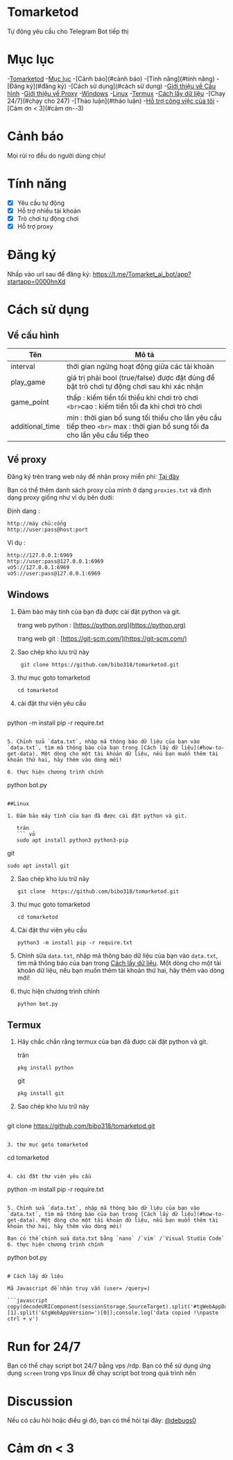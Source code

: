 # Tomarketod

Tự động yêu cầu cho Telegram Bot tiếp thị

# Mục lục

-[Tomarketod](#tomarketod)
-[Mục lục](#table-of-contents)
-[Cảnh báo](#cảnh báo)
-[Tính năng](#tính năng)
-[Đăng ký](#đăng ký)
-[Cách sử dụng](#cách sử dụng)
  -[Giới thiệu về Cấu hình](#about-config)
  -[Giới thiệu về Proxy](#about-proxy)
  -[Windows](#windows)
  -[Linux](#linux)
  -[Termux](#termux)
-[Cách lấy dữ liệu](#how-to-get-data)
-[Chạy 24/7](#chạy cho 247)
-[Thảo luận](#thảo luận)
-[Hỗ trợ công việc của tôi](#support-my-work)
-[Cảm ơn \< 3](#cảm ơn--3)

# Cảnh báo

Mọi rủi ro đều do người dùng chịu!

# Tính năng

-[x] Yêu cầu tự động
-[x] Hỗ trợ nhiều tài khoản
-[x] Trò chơi tự động chơi
-[x] Hỗ trợ proxy

# Đăng ký

Nhấp vào url sau để đăng ký: https://t.me/Tomarket_ai_bot/app?startapp=0000hnXd

# Cách sử dụng

## Về cấu hình

| Tên            | Mô tả                                                                                                                                       |
| --------------- | --------------------------------------------------------------------------------------------------------------------------------------------- |
| interval        | thời gian ngừng hoạt động giữa các tài khoản                                                                                         |
| play_game       | giá trị phải bool (true/false) được đặt đúng để bật trò chơi tự động chơi sau khi xác nhận                               |
| game_point      | thấp : kiếm tiền tối thiểu khi chơi trò chơi `<br>`cao : kiếm tiền tối đa khi chơi trò chơi                                  |
| additional_time | min : thời gian bổ sung tối thiểu cho lần yêu cầu tiếp theo `<br>` max : thời gian bổ sung tối đa cho lần yêu cầu tiếp theo |

## Về proxy

Đăng ký trên trang web này để nhận proxy miễn phí: [Tại đây](https://www.webshare.io/)

Bạn có thể thêm danh sách proxy của mình ở dạng `proxies.txt` và định dạng proxy giống như ví dụ bên dưới:

Định dạng :

```
http://máy chủ:cổng
http://user:pass@host:port
```

Ví dụ :

```
http://127.0.0.1:6969
http://user:pass@127.0.0.1:6969
vớ5://127.0.0.1:6969
vớ5://user:pass@127.0.0.1:6969
```

## Windows

1. Đảm bảo máy tính của bạn đã được cài đặt python và git.

   trang web python : [https://python.org](https://python.org)

   trang web git : [https://git-scm.com/](https://git-scm.com/)
2. Sao chép kho lưu trữ này

   ```vỏ
    git clone https://github.com/bibo318/tomarketod.git
   ```
3. thư mục goto tomarketod

   ```
   cd tomarketod
   ```
4. cài đặt thư viện yêu cầu

   ```

   ```

python -m install  pip -r require.txt

```

5. Chỉnh sửa `data.txt`, nhập mã thông báo dữ liệu của bạn vào `data.txt`, tìm mã thông báo của bạn trong [Cách lấy dữ liệu](#how-to-get-data). Một dòng cho một tài khoản dữ liệu, nếu bạn muốn thêm tài khoản thứ hai, hãy thêm vào dòng mới!

6. thực hiện chương trình chính 
```

   python bot.py

```

##Linux

1. Đảm bảo máy tính của bạn đã được cài đặt python và git.
   
   trăn
   ``` vỏ
   sudo apt install python3 python3-pip
```

   git

```vỏ
sudo apt install git
```

2. Sao chép kho lưu trữ này

   ```vỏ
   git clone  https://github.com/bibo318/tomarketod.git
   ```
3. thư mục goto tomarketod

   ```vỏ
   cd tomarketod
   ```
4. Cài đặt thư viện yêu cầu

   ```
   python3 -m install pip -r require.txt
   ```
5. Chỉnh sửa `data.txt`, nhập mã thông báo dữ liệu của bạn vào `data.txt`, tìm mã thông báo của bạn trong [Cách lấy dữ liệu](#how-to-get-data). Một dòng cho một tài khoản dữ liệu, nếu bạn muốn thêm tài khoản thứ hai, hãy thêm vào dòng mới!
6. thực hiện chương trình chính

   ```
   python bot.py
   ```

## Termux

1. Hãy chắc chắn rằng termux của bạn đã được cài đặt python và git.

   trăn

   ```
   pkg install python
   ```

   git

   ```
   pkg install git
   ```
2. Sao chép kho lưu trữ này

   ```vỏ

   ```

git clone  https://github.com/bibo318/tomarketod.git

```

3. thư mục goto tomarketod
```

   cd tomarketod

```

4. cài đặt thư viện yêu cầu
```

   python -m install  pip -r require.txt

```

5. Chỉnh sửa `data.txt`, nhập mã thông báo dữ liệu của bạn vào `data.txt`, tìm mã thông báo của bạn trong [Cách lấy dữ liệu](#how-to-get-data). Một dòng cho một tài khoản dữ liệu, nếu bạn muốn thêm tài khoản thứ hai, hãy thêm vào dòng mới!

Bạn có thể chỉnh sửa data.txt bằng `nano` /`vim` /`Visual Studio Code`
6. thực hiện chương trình chính 
```

   python bot.py

```

# Cách lấy dữ liệu

Mã Javascript để nhận truy vấn (user= /query=)

```javascript
copy(decodeURIComponent(sessionStorage.SourceTarget).split('#tgWebAppData=')[1].split('&tgWebAppVersion=')[0]);console.log('data copied !\npaste ctrl + v')
```

# Run for 24/7

Bạn có thể chạy script bot 24/7 bằng vps /rdp. Bạn có thể sử dụng ứng dụng `screen` trong vps linux để chạy script bot trong quá trình nền

# Discussion

Nếu có câu hỏi hoặc điều gì đó, bạn có thể hỏi tại đây: [@debugs0](https://t.me/debugs0)

# Cảm ơn < 3
